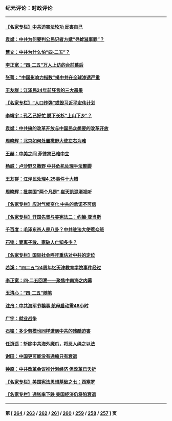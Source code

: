 ### 纪元评论：时政评论
---
#### [【名家专栏】中共迫害法轮功 反害自己](../../pages/nsc1025/n13982153.md) 
#### [袁斌：中共为何要判公民记者方斌“寻衅滋事罪”？](../../pages/nsc1025/n13982083.md) 
#### [慧文：中共为什么怕“四·二五”？](../../pages/nsc1025/n13982002.md) 
#### [李正宽：“四‧二五”万人上访的台前幕后](../../pages/nsc1025/n13981939.md) 
#### [张菁：“中国影响力指数”揭中共在全球渗透严重](../../pages/nsc1025/n13981583.md) 
#### [王友群：江泽民24年前狂言的三大恶果](../../pages/nsc1025/n13981556.md) 
#### [【名家专栏】“人口炸弹”或毁习近平宏伟计划](../../pages/nsc1025/n13979311.md) 
#### [李靖宇：孔乙己好忙 脱下长衫“上山下乡”？](../../pages/nsc1025/n13981399.md) 
#### [袁斌：中共搞的改革开放与中国民众想要的改革开放](../../pages/nsc1025/n13981296.md) 
#### [周晓辉：北京如何处置撒野大使左右为难](../../pages/nsc1025/n13981257.md) 
#### [王赫：中美之间 菲律宾已难中立](../../pages/nsc1025/n13980979.md) 
#### [杨威：卢沙野又撒野 中共危机处理手法蹩脚](../../pages/nsc1025/n13981024.md) 
#### [王友群：江泽民处理4.25事件十大错](../../pages/nsc1025/n13981032.md) 
#### [周晓辉：批美国“两个凡是” 崔天凯混淆视听](../../pages/nsc1025/n13980780.md) 
#### [【名家专栏】应对气候变化 中共的承诺不可信](../../pages/nsc1025/n13978382.md) 
#### [【名家专栏】开国先贤与美宪法二：约翰‧亚当斯](../../pages/nsc1025/n13979093.md) 
#### [千百度：毛泽东杀人是八卦？中共驻法大使惹众怒](../../pages/nsc1025/n13980345.md) 
#### [石铭：妻离子散、家破人亡知多少？](../../pages/nsc1025/n13980336.md) 
#### [【名家专栏】国际社会呼吁重估对中共的定位](../../pages/nsc1025/n13979320.md) 
#### [若溪：“四二五”24周年忆天津教育学院事件经过](../../pages/nsc1025/n13979819.md) 
#### [李正宽：四·二五回溯——聚焦中南海之内幕](../../pages/nsc1025/n13979800.md) 
#### [玉清心：“四·二五”随笔](../../pages/nsc1025/n13978628.md) 
#### [沈舟：中共海军节糗事 航母启动需48小时](../../pages/nsc1025/n13979381.md) 
#### [广宇：就业战争](../../pages/nsc1025/n13979229.md) 
#### [石铭：多少劳模也同样遭到中共的残酷迫害](../../pages/nsc1025/n13978964.md) 
#### [任逍遥：斩除中共海外魔爪，将恶人绳之以法](../../pages/nsc1025/n13978949.md) 
#### [谢田：中国更可能没有通缩只有衰退](../../pages/nsc1025/n13978892.md) 
#### [钟原：中共改革会议推计划经济 但改革已夭折](../../pages/nsc1025/n13978752.md) 
#### [【名家专栏】美国宪法思想基础之七：西塞罗](../../pages/nsc1025/n13976258.md) 
#### [【名家专栏】通胀率下跌 美国经济仍将陷衰退](../../pages/nsc1025/n13975024.md) 

---
#### 第 [ [264](./264.md) / [263](./263.md) / [262](./262.md) / [261](./261.md) / [260](./260.md) / [259](./259.md) / [258](./258.md) / [257](./257.md) ] 页
